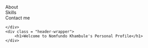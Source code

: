 <body>
	<div class = "navigation-wrapper">
		<div class = "links-wrapper">
			<a>About</a>
		</div>
		<div class = "links-wrapper">
                        <a>Skills</a>
                </div>
		<div class = "links-wrapper">
                        <a>Contact me</a>
                </div>

	</div>
	<div class = "header-wrapper">
		<h1>Welcome to Nomfundo Khambule's Personal Profile</h1>
	</div>
</body>
